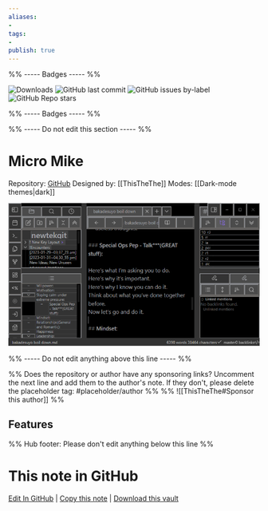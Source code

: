 ```yaml
---
aliases:
- 
tags: 
- 
publish: true
---
```


%% ----- Badges ----- %%

![Downloads](https://img.shields.io/badge/downloads-2691-573E7A?style=for-the-badge&logo=)
![GitHub last commit](https://img.shields.io/github/last-commit/ThisTheThe/MicroMike?color=573E7A&label=last%20update&logo=github&style=for-the-badge)
![GitHub issues by-label](https://img.shields.io/github/issues/ThisTheThe/MicroMike/help%20wanted?color=573E7A&logo=github&style=for-the-badge) 
![GitHub Repo stars](https://img.shields.io/github/stars/ThisTheThe/MicroMike?color=573E7A&logo=github&style=for-the-badge)

%% ----- Badges ----- %%

%% ----- Do not edit this section ----- %%

# Micro Mike

Repository: [GitHub](https://github.com/ThisTheThe/MicroMike)
Designed by: [[ThisTheThe]]
Modes: [[Dark-mode themes|dark]]



![screenshot](https://github.com/ThisTheThe/MicroMike/raw/HEAD/screenshotThumb.png)

%% ----- Do not edit anything above this line ----- %% 

%% Does the repository or author have any sponsoring links? Uncomment the next line and add them to the author's note. If they don't, please delete the placeholder tag: #placeholder/author %%
%% ![[ThisTheThe#Sponsor this author]] %%


## Features



%% Hub footer: Please don't edit anything below this line %%

# This note in GitHub

<span class="git-footer">[Edit In GitHub](https://github.dev/obsidian-community/obsidian-hub/blob/main/02%20-%20Community%20Expansions/02.05%20All%20Community%20Expansions/Themes/Micro%20Mike.md "git-hub-edit-note") | [Copy this note](https://raw.githubusercontent.com/obsidian-community/obsidian-hub/main/02%20-%20Community%20Expansions/02.05%20All%20Community%20Expansions/Themes/Micro%20Mike.md "git-hub-copy-note") | [Download this vault](https://github.com/obsidian-community/obsidian-hub/archive/refs/heads/main.zip "git-hub-download-vault") </span>
